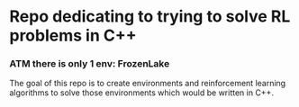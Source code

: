 # Repo dedicating to trying to solve RL problems in C++

### ATM there is only 1 env: FrozenLake

The goal of this repo is to create environments and reinforcement learning algorithms to solve those environments which would be written in C++.

